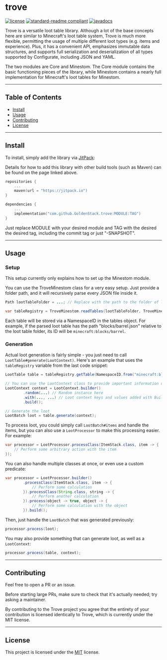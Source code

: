# trove

[![license](https://img.shields.io/github/license/GoldenStack/trove?style=for-the-badge&color=dd2233)](../LICENSE)
[![standard-readme compliant](https://img.shields.io/badge/readme%20style-standard-brightgreen.svg?style=for-the-badge)](https://github.com/RichardLitt/standard-readme)
[![javadocs](https://img.shields.io/badge/documentation-javadocs-4d7a97?style=for-the-badge)](https://javadoc.jitpack.io/com/github/GoldenStack/trove/master-SNAPSHOT/javadoc/)

Trove is a versatile loot table library. Although a lot of the base concepts here are similar to Minecraft's loot table
system, Trove is much more flexible, permitting the usage of multiple different loot types (e.g. items and experience).
Plus, it has a convenient API, emphasizes immutable data structures, and supports full serialization and deserialization
of all types supported by Configurate, including JSON and YAML.

The two modules are Core and Minestom. The Core module contains the basic functioning pieces of the library, while
Minestom contains a nearly full implementation for Minecraft's loot tables for Minestom.

---

## Table of Contents
- [Install](#install)
- [Usage](#usage)
- [Contributing](#contributing)
- [License](#license)

---

## Install

To install, simply add the library via [JitPack](https://jitpack.io/#GoldenStack/trove/):

Details for how to add this library with other build tools (such as Maven) can be found on the page linked above.
``` kts
repositories {
    ...
    maven(url = "https://jitpack.io")
}

dependencies {
    ...
    implementation("com.github.GoldenStack.trove:MODULE:TAG")
}
```
Just replace MODULE with your desired module and TAG with the desired the desired tag, including the commit tag or just
"-SNAPSHOT".

---

## Usage

###  Setup

This setup currently only explains how to set up the Minestom module.

You can use the TroveMinestom class for a very easy setup. Just provide a folder path, and it will recursively parse
every JSON file inside it.

``` java
Path lootTableFolder = ...; // Replace with the path to the folder of loot tables

var tableRegistry = TroveMinestom.readTables(lootTableFolder, TroveMinestom.DEFAULT_LOADER);
```
Each table will be stored via a NamespaceID in the tables object. For example, if the parsed loot table has the path
"blocks/barrel.json" relative to the loot table folder, its ID will be `minecraft:blocks/barrel`.


### Generation
Actual loot generation is fairly simple - you just need to call `LootTable#generate(LootContext)`.
Here's an example that uses the `tableRegistry` variable from the last code snippet:

``` java
LootTable table = tableRegistry.getTable(NamespaceID.from("minecraft:blocks/stone"));

// You can use the LootContext class to provide important information during generation.
LootContext context = LootContext.builder()
        .random(...) // Random instance here
        .with(..., ...) // Loot context keys and values added with Builder#with
        .build();

// Generate the loot
LootBatch loot = table.generate(context);
```
To process loot, you could simply call `LootBatch#items` and handle the items, but you can also use a `LootProcessor` to
make this processing easier. For example:
``` java
var processor = LootProcessor.processClass(ItemStack.class, item -> {
    // Perform some arbitrary action with the item
});
```

You can also handle multiple classes at once, or even use a custom predicate:

``` java
var processor = LootProcessor.builder()
        .processClass(ItemStack.class, item -> {
            // Perform some calculation
        }).processClass(String.class, string -> {
            // Perform another calculation
        }).process(object -> true, object -> {
            // Perform some calculation with the object
        }).build();
```

Then, just handle the `LootBatch` that was generated previously:

``` java
processor.process(loot);
```

You may also provide something that can generate loot, as well as a `LootContext`:
``` java
processor.process(table, context);
```

---

## Contributing

Feel free to open a PR or an issue.

Before starting large PRs, make sure to check that it's actually needed; try asking a maintainer.

By contributing to the Trove project you agree that the entirety of your contribution is licensed identically to Trove,
which is currently under the MIT license.

---

## License

This project is licensed under the [MIT](../LICENSE) license.